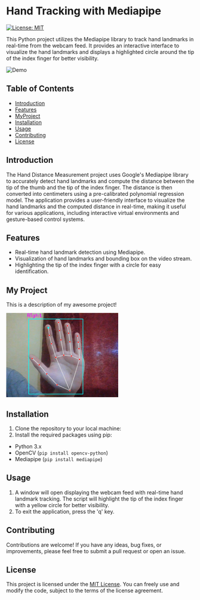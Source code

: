 #  Hand Tracking with Mediapipe


[![License: MIT](https://img.shields.io/badge/License-MIT-blue.svg)](https://opensource.org/licenses/MIT)

This Python project utilizes the Mediapipe library to track hand landmarks in real-time from the webcam feed. It provides an interactive interface to visualize the hand landmarks and displays a highlighted circle around the tip of the index finger for better visibility.

![Demo](demo.gif)

## Table of Contents
- [Introduction](#introduction)
- [Features](#features)
- [MyProject](#MyProject)
- [Installation](#installation)
- [Usage](#usage)
- [Contributing](#contributing)
- [License](#license)

## Introduction

The Hand Distance Measurement project uses Google's Mediapipe library to accurately detect hand landmarks and compute the distance between the tip of the thumb and the tip of the index finger. The distance is then converted into centimeters using a pre-calibrated polynomial regression model. The application provides a user-friendly interface to visualize the hand landmarks and the computed distance in real-time, making it useful for various applications, including interactive virtual environments and gesture-based control systems.

## Features

- Real-time hand landmark detection using Mediapipe.
- Visualization of hand landmarks and bounding box on the video stream.
- Highlighting the tip of the index finger with a circle for easy identification.
## My Project
 This is a description of my awesome project!

 
 <img
  src="hand_tracking.png"
  alt="Alt text"
  title="Optional title"
  style="display: inline-block; margin: 0 auto; max-width: 300px">



## Installation

1. Clone the repository to your local machine:
2. Install the required packages using pip:
 - Python 3.x
 - OpenCV (`pip install opencv-python`)
 - Mediapipe (`pip install mediapipe`)
## Usage

1. A window will open displaying the webcam feed with real-time hand landmark tracking. The script will highlight the tip of the index finger with a yellow circle for better visibility.
2. To exit the application, press the 'q' key.

## Contributing

Contributions are welcome! If you have any ideas, bug fixes, or improvements, please feel free to submit a pull request or open an issue.

## License

This project is licensed under the [MIT License](LICENSE). You can freely use and modify the code, subject to the terms of the license agreement.

